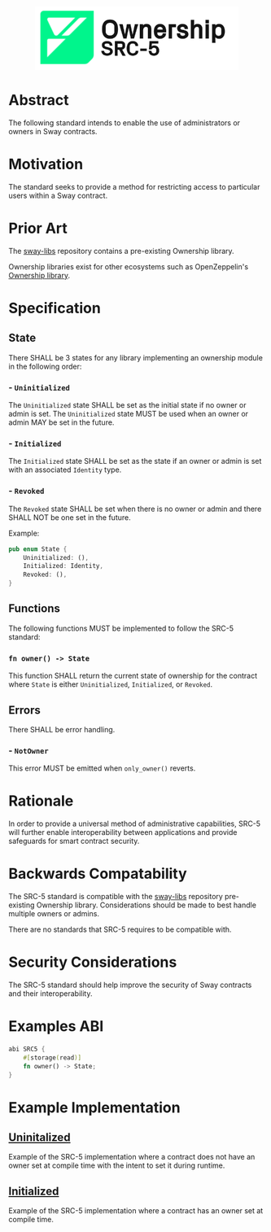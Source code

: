 <p align="center">
    <picture>
        <source media="(prefers-color-scheme: dark)" srcset=".docs/src-5-logo-dark-theme.png">
        <img alt="SRC-5 logo" width="400px" src=".docs/src-5-logo-light-theme.png">
    </picture>
</p>

# Abstract

The following standard intends to enable the use of administrators or owners in Sway contracts. 

# Motivation

The standard seeks to provide a method for restricting access to particular users within a Sway contract.

# Prior Art

The [sway-libs](https://github.com/FuelLabs/sway-libs) repository contains a pre-existing Ownership library. 

Ownership libraries exist for other ecosystems such as OpenZeppelin's [Ownership library](https://docs.openzeppelin.com/contracts/2.x/api/ownership).

# Specification

## State

There SHALL be 3 states for any library implementing an ownership module in the following order:

### - `Uninitialized`
The `Uninitialized` state SHALL be set as the initial state if no owner or admin is set. The `Uninitialized` state MUST be used when an owner or admin MAY be set in the future.

### - `Initialized`
The `Initialized` state SHALL be set as the state if an owner or admin is set with an associated `Identity` type.

### - `Revoked`
The `Revoked` state SHALL be set when there is no owner or admin and there SHALL NOT be one set in the future.

Example:

```rust
pub enum State {
    Uninitialized: (),
    Initialized: Identity,
    Revoked: (),
}
```

## Functions

The following functions MUST be implemented to follow the SRC-5 standard:

### `fn owner() -> State`
This function SHALL return the current state of ownership for the contract where `State` is either `Uninitialized`, `Initialized`, or `Revoked`.

## Errors

There SHALL be error handling.

### - `NotOwner`
This error MUST be emitted when `only_owner()` reverts.

# Rationale

In order to provide a universal method of administrative capabilities, SRC-5 will further enable interoperability between applications and provide safeguards for smart contract security.

# Backwards Compatability

The SRC-5 standard is compatible with the [sway-libs](https://github.com/FuelLabs/sway-libs) repository pre-existing Ownership library. Considerations should be made to best handle multiple owners or admins.

There are no standards that SRC-5 requires to be compatible with.

# Security Considerations

The SRC-5 standard should help improve the security of Sway contracts and their interoperability.

# Examples ABI

```rust
abi SRC5 {
    #[storage(read)]
    fn owner() -> State;
}
```

# Example Implementation

## [Uninitalized](../../examples/src5-ownership/uninitialized_example/src/uninitialized_example.sw)

Example of the SRC-5 implementation where a contract does not have an owner set at compile time with the intent to set it during runtime.

## [Initialized](../../examples/src5-ownership/initialized_example/src/initialized_example.sw)

Example of the SRC-5 implementation where a contract has an owner set at compile time.
